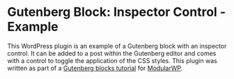 # Gutenberg Block: Inspector Control - Example

This WordPress plugin is an example of a Gutenberg block with an inspector control. It can be added to a post within the Gutenberg editor and comes with a control to toggle the application of the CSS styles. This plugin was written as part of a [Gutenberg blocks tutorial](https://modularwp.com/how-to-build-gutenberg-blocks/) for [ModularWP](https://modularwp.com/).